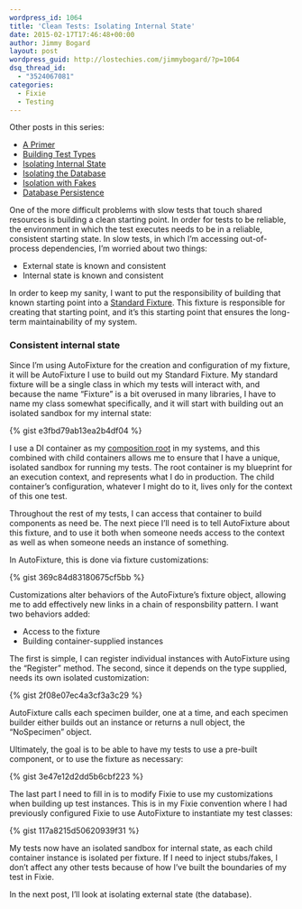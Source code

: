 ```yaml
---
wordpress_id: 1064
title: 'Clean Tests: Isolating Internal State'
date: 2015-02-17T17:46:48+00:00
author: Jimmy Bogard
layout: post
wordpress_guid: http://lostechies.com/jimmybogard/?p=1064
dsq_thread_id:
  - "3524067081"
categories:
  - Fixie
  - Testing
---
```

Other posts in this series:

  * [A Primer](https://lostechies.com/jimmybogard/2015/01/29/clean-tests-a-primer/ "Clean Tests: A Primer")
  * [Building Test Types](https://lostechies.com/jimmybogard/2015/02/05/clean-tests-building-test-types/ "Clean Tests: Building Test Types")
  * [Isolating Internal State](https://lostechies.com/jimmybogard/2015/02/17/clean-tests-isolating-internal-state/)
  * [Isolating the Database](https://lostechies.com/jimmybogard/2015/03/02/clean-tests-isolating-the-database/)
  * [Isolation with Fakes](https://lostechies.com/jimmybogard/2015/03/24/clean-tests-isolation-with-fakes/ "Clean Tests: Isolation with Fakes")
  * [Database Persistence](https://lostechies.com/jimmybogard/2015/04/07/clean-tests-database-peristence)

One of the more difficult problems with slow tests that touch shared resources is building a clean starting point. In order for tests to be reliable, the environment in which the test executes needs to be in a reliable, consistent starting state. In slow tests, in which I’m accessing out-of-process dependencies, I’m worried about two things:

  * External state is known and consistent
  * Internal state is known and consistent

In order to keep my sanity, I want to put the responsibility of building that known starting point into a [Standard Fixture](http://xunitpatterns.com/Standard%20Fixture.html). This fixture is responsible for creating that starting point, and it’s this starting point that ensures the long-term maintainability of my system.

### Consistent internal state

Since I’m using AutoFixture for the creation and configuration of my fixture, it will be AutoFixture I use to build out my Standard Fixture. My standard fixture will be a single class in which my tests will interact with, and because the name “Fixture” is a bit overused in many libraries, I have to name my class somewhat specifically, and it will start with building out an isolated sandbox for my internal state:

{% gist e3fbd79ab13ea2b4df04 %}

I use a DI container as my [composition root](http://blog.ploeh.dk/2011/07/28/CompositionRoot/) in my systems, and this combined with child containers allows me to ensure that I have a unique, isolated sandbox for running my tests. The root container is my blueprint for an execution context, and represents what I do in production. The child container’s configuration, whatever I might do to it, lives only for the context of this one test.

Throughout the rest of my tests, I can access that container to build components as need be. The next piece I’ll need is to tell AutoFixture about this fixture, and to use it both when someone needs access to the context as well as when someone needs an instance of something.

In AutoFixture, this is done via fixture customizations:

{% gist 369c84d83180675cf5bb %}

Customizations alter behaviors of the AutoFixture’s fixture object, allowing me to add effectively new links in a chain of responsbility pattern. I want two behaviors added:

  * Access to the fixture
  * Building container-supplied instances

The first is simple, I can register individual instances with AutoFixture using the “Register” method. The second, since it depends on the type supplied, needs its own isolated customization:

{% gist 2f08e07ec4a3cf3a3c29 %}

AutoFixture calls each specimen builder, one at a time, and each specimen builder either builds out an instance or returns a null object, the “NoSpecimen” object.

Ultimately, the goal is to be able to have my tests to use a pre-built component, or to use the fixture as necessary:

{% gist 3e47e12d2dd5b6cbf223 %}

The last part I need to fill in is to modify Fixie to use my customizations when building up test instances. This is in my Fixie convention where I had previously configured Fixie to use AutoFixture to instantiate my test classes:

{% gist 117a8215d50620939f31 %}

My tests now have an isolated sandbox for internal state, as each child container instance is isolated per fixture. If I need to inject stubs/fakes, I don’t affect any other tests because of how I’ve built the boundaries of my test in Fixie.

In the next post, I’ll look at isolating external state (the database).